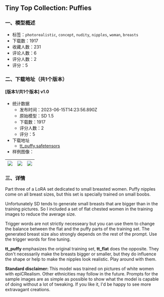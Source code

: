 ## Tiny Top Collection: Puffies
### 一、模型概述

- 标签：`photorealistic`, `concept`, `nudity`, `nipples`, `woman`, `breasts`
- 下载数：1917
- 收藏人数：231
- 评论人数：6
- 评分人数：2
- 评分：5

### 二、下载地址（共1个版本）

#### [版本1/共1个版本] v1.0

- 统计数据
  - 发布时间：2023-06-15T14:23:56.890Z
  - 原始模型：SD 1.5
  - 下载数：1917
  - 评分人数：2
  - 评分：5
- 下载地址
  - [tt_puffy.safetensors](https://civitai.com/api/download/models/96598)
- 样例图像：

| <img src="https://image.civitai.com/xG1nkqKTMzGDvpLrqFT7WA/aa3b4e1e-c7bf-4f04-b22b-ee3fe2d8d588/width=450/1154362.jpeg" /> | <img src="https://image.civitai.com/xG1nkqKTMzGDvpLrqFT7WA/1ec560ab-5049-44f1-8b90-8c0401a57f44/width=450/1154361.jpeg" /> | <img src="https://image.civitai.com/xG1nkqKTMzGDvpLrqFT7WA/9370a6f9-37e5-4469-8882-52d9fd6ac022/width=450/1154360.jpeg" /> |
| ---- | ---- | ---- |


### 三、详情
<p>Part three of a LoRA set dedicated to small breasted women. Puffy nipples come on all breast sizes, but this set is specially trained on small boobs.</p><p>Unfortunately SD tends to generate small breasts that are bigger than in the training pictures. So I included a set of flat chested women in the training images to reduce the average size.</p><p>Trigger words are not strictly necesseary but you can use them to change the balance between the flat and the puffy parts of the training set. The generated breast size also strongly depends on the rest of the prompt. Use the trigger words for fine tuning.</p><p><strong>tt_puffy </strong>emphasizes the original training set, <strong>tt_flat</strong> does the opposite. They don't necessarily make the breasts bigger or smaller, but they do influence the shape or help to make the nipples look realistic. Play around with them.</p><p><strong>Standard disclaimer: </strong>This model was trained on pictures of white women with epiCRealism. Other ethnicities may follow in the future. Prompts for the sample images are as simple as possible to show what the model is capable of doing without a lot of tweaking. If you like it, I'd be happy to see more extravagant creations.</p>